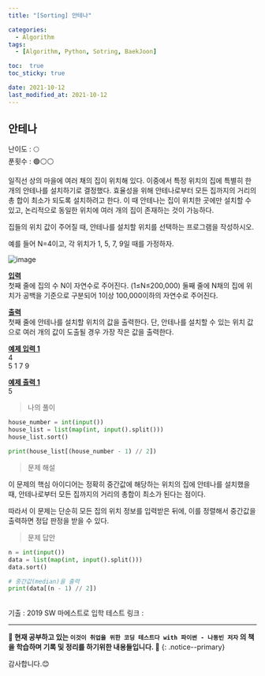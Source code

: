 ```yaml
---
title: "[Sorting] 안테나"

categories:
  - Algorithm
tags:
  - [Algorithm, Python, Sotring, BaekJoon]

toc:  true
toc_sticky: true

date: 2021-10-12
last_modified_at: 2021-10-12
---
```


## 안테나  

난이도 : 🌕  
푼횟수 : 🟢⚪⚪  

일직선 상의 마을에 여러 채의 집이 위치해 있다. 이중에서 특정 위치의 집에 특별히 한 개의 안테나를 설치하기로 결정했다. 효율성을 위해 안테나로부터 모든 집까지의 거리의 총 합이 최소가 되도록 설치하려고 한다. 이 때 안테나는 집이 위치한 곳에만 설치할 수 있고, 논리적으로 동일한 위치에 여러 개의 집이 존재하는 것이 가능하다.  

집들의 위치 값이 주어질 때, 안테나를 설치할 위치를 선택하는 프로그램을 작성하시오.  

예를 들어 N=4이고, 각 위치가 1, 5, 7, 9일 때를 가정하자.  

![image](https://user-images.githubusercontent.com/37467408/136877910-69fee307-95e9-496e-8125-f21a7df871b2.PNG)  

**<u>입력</u>**  
첫째 줄에 집의 수 N이 자연수로 주어진다. (1≤N≤200,000) 둘째 줄에 N채의 집에 위치가 공백을 기준으로 구분되어 1이상 100,000이하의 자연수로 주어진다.  

**<u>출력</u>**  
첫째 줄에 안테나를 설치할 위치의 값을 출력한다. 단, 안테나를 설치할 수 있는 위치 값으로 여러 개의 값이 도출될 경우 가장 작은 값을 출력한다.  

**<u>예제 입력 1</u>**  
4  
5 1 7 9  

**<u>예제 출력 1</u>**  
5  

> 나의 풀이

```python
house_number = int(input())
house_list = list(map(int, input().split()))
house_list.sort()

print(house_list[(house_number - 1) // 2])
```

> 문제 해설  

이 문제의 핵심 아이디어는 정확히 중간값에 해당하는 위치의 집에 안테나를 설치했을 때, 안테나로부터 모든 집까지의 거리의 총합이 최소가 된다는 점이다.  

따라서 이 문제는 단순히 모든 집의 위치 정보를 입력받은 뒤에, 이를 정렬해서 중간값을 출력하면 정답 판정을 받을 수 있다.  

> 문제 답안  

```python
n = int(input())
data = list(map(int, input().split()))
data.sort()

# 중간값(median)을 출력
print(data[(n - 1) // 2])
```

<br>
기출 : 2019 SW 마에스트로 입학 테스트  
링크 : <https://www.acmicpc.net/problem/18310>  

---
**🐢 현재 공부하고 있는 `이것이 취업을 위한 코딩 테스트다 with 파이썬 - 나동빈 저자` 의 책을 학습하며 기록 및 정리를 하기위한 내용들입니다. 🐢**
{: .notice--primary}

감사합니다.😊
